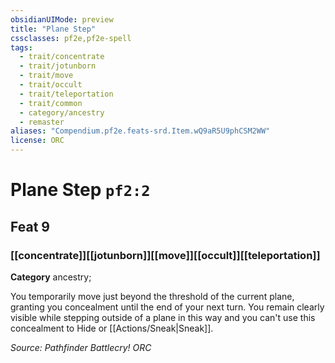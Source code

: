 ```yaml
---
obsidianUIMode: preview
title: "Plane Step"
cssclasses: pf2e,pf2e-spell
tags:
  - trait/concentrate
  - trait/jotunborn
  - trait/move
  - trait/occult
  - trait/teleportation
  - trait/common
  - category/ancestry
  - remaster
aliases: "Compendium.pf2e.feats-srd.Item.wQ9aR5U9phCSM2WW"
license: ORC
---
```

# Plane Step `pf2:2`
## Feat 9
### [[concentrate]][[jotunborn]][[move]][[occult]][[teleportation]]

**Category** ancestry; 




You temporarily move just beyond the threshold of the current plane, granting you concealment until the end of your next turn. You remain clearly visible while stepping outside of a plane in this way and you can't use this concealment to Hide or [[Actions/Sneak|Sneak]].

*Source: Pathfinder Battlecry!*
*ORC*